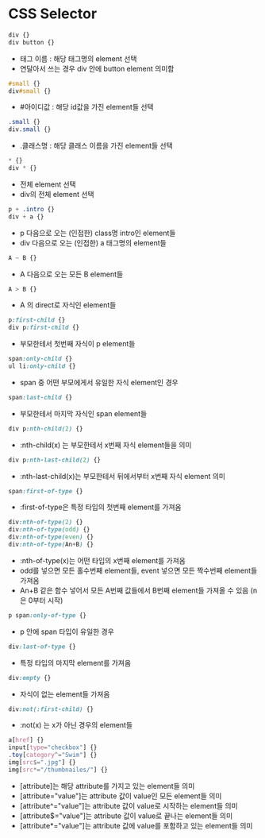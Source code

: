 # CSS Selector

```css
div {}
div button {}
```
- 태그 이름 : 해당 태그명의 element 선택
- 연달아서 쓰는 경우 div 안에 button element 의미함

```css
#small {}
div#small {}
```
- #아이디값 : 해당 id값을 가진 element들 선택

```css
.small {}
div.small {}
```
- .클래스명 : 해당 클래스 이름을 가진 element들 선택

```css
* {}
div * {}
```
- 전체 element 선택
- div의 전체 element 선택

```css
p + .intro {}
div + a {}
```
- p 다음으로 오는 (인접한) class명 intro인 element들
- div 다음으로 오는 (인접한) a 태그명의 element들

```css
A ~ B {}
```
- A 다음으로 오는 모든 B element들

```css
A > B {}
```
- A 의 direct로 자식인 element들

```css
p:first-child {}
div p:first-child {}
```
- 부모한테서 첫번째 자식이 p element들

```css
span:only-child {}
ul li:only-child {}
```
- span 중 어떤 부모에게서 유일한 자식 element인 경우

```css
span:last-child {}
```
- 부모한테서 마지막 자식인 span element들

```css
div p:nth-child(2) {}
```
- :nth-child(x) 는 부모한테서 x번째 자식 element들을 의미

```css
div p:nth-last-child(2) {}
```
- :nth-last-child(x)는 부모한테서 뒤에서부터 x번째 자식 element 의미


```css
span:first-of-type {}
```
- :first-of-type은 특정 타입의 첫번째 element를 가져옴

```css
div:nth-of-type(2) {}
div:nth-of-type(odd) {}
div:nth-of-type(even) {}
div:nth-of-type(An+B) {}
```
- :nth-of-type(x)는 어떤 타입의 x번째 element를 가져옴
- odd를 넣으면 모든 홀수번째 element들, event 넣으면 모든 짝수번째 element들 가져옴
- An+B 같은 함수 넣어서 모든 A번째 값들에서 B번째 element들 가져올 수 있음 (n은 0부터 시작)

```css
p span:only-of-type {}
```
- p 안에 span 타입이 유일한 경우

```css
div:last-of-type {}
```
- 특정 타입의 마지막 element를 가져옴

```css
div:empty {}
```
- 자식이 없는 element들 가져옴

```css
div:not(:first-child) {}
```
- :not(x) 는 x가 아닌 경우의 element들

```css
a[href] {}
input[type="checkbox"] {}
.toy[category^="Swim"] {}
img[src$=".jpg"] {}
img[src*="/thumbnailes/"] {}
```
- [attribute]는 해당 attribute를 가지고 있는 element들 의미
- [attribute="value"]는 attribute 값이 value인 모든 element들 의미
- [attribute^="value"]는 attribute 값이 value로 시작하는 element들 의미
- [attribute$="value"]는 attribute 값이 value로 끝나는 element들 의미
- [attribute*="value"]는 attribute 값에 value를 포함하고 있는 element들 의미

